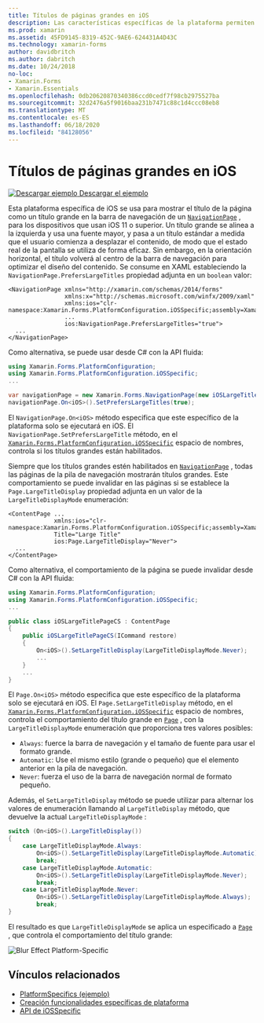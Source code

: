 ```yaml
---
title: Títulos de páginas grandes en iOS
description: Las características específicas de la plataforma permiten consumir funcionalidad que solo está disponible en una plataforma específica, sin necesidad de implementar representadores o efectos personalizados. En este artículo se explica cómo consumir la plataforma de iOS específica que muestra el título de la página como un título grande en la barra de navegación de un NavigationPage.
ms.prod: xamarin
ms.assetid: 45FD9145-8319-452C-9AE6-624431A4D43C
ms.technology: xamarin-forms
author: davidbritch
ms.author: dabritch
ms.date: 10/24/2018
no-loc:
- Xamarin.Forms
- Xamarin.Essentials
ms.openlocfilehash: 0db20620870340386ccd0cedf7f98cb2975527ba
ms.sourcegitcommit: 32d2476a5f9016baa231b7471c88c1d4ccc08eb8
ms.translationtype: MT
ms.contentlocale: es-ES
ms.lasthandoff: 06/18/2020
ms.locfileid: "84128056"
---
```

# <a name="large-page-titles-on-ios"></a>Títulos de páginas grandes en iOS

[![Descargar ejemplo](~/media/shared/download.png) Descargar el ejemplo](https://docs.microsoft.com/samples/xamarin/xamarin-forms-samples/userinterface-platformspecifics)

Esta plataforma específica de iOS se usa para mostrar el título de la página como un título grande en la barra de navegación de un [`NavigationPage`](xref:Xamarin.Forms.NavigationPage) , para los dispositivos que usan iOS 11 o superior. Un título grande se alinea a la izquierda y usa una fuente mayor, y pasa a un título estándar a medida que el usuario comienza a desplazar el contenido, de modo que el estado real de la pantalla se utiliza de forma eficaz. Sin embargo, en la orientación horizontal, el título volverá al centro de la barra de navegación para optimizar el diseño del contenido. Se consume en XAML estableciendo la `NavigationPage.PrefersLargeTitles` propiedad adjunta en un `boolean` valor:

```xaml
<NavigationPage xmlns="http://xamarin.com/schemas/2014/forms"
                xmlns:x="http://schemas.microsoft.com/winfx/2009/xaml"
                xmlns:ios="clr-namespace:Xamarin.Forms.PlatformConfiguration.iOSSpecific;assembly=Xamarin.Forms.Core"
                ...
                ios:NavigationPage.PrefersLargeTitles="true">
  ...
</NavigationPage>
```

Como alternativa, se puede usar desde C# con la API fluida:

```csharp
using Xamarin.Forms.PlatformConfiguration;
using Xamarin.Forms.PlatformConfiguration.iOSSpecific;
...

var navigationPage = new Xamarin.Forms.NavigationPage(new iOSLargeTitlePageCS());
navigationPage.On<iOS>().SetPrefersLargeTitles(true);
```

El `NavigationPage.On<iOS>` método especifica que este específico de la plataforma solo se ejecutará en iOS. El `NavigationPage.SetPrefersLargeTitle` método, en el [`Xamarin.Forms.PlatformConfiguration.iOSSpecific`](xref:Xamarin.Forms.PlatformConfiguration.iOSSpecific) espacio de nombres, controla si los títulos grandes están habilitados.

Siempre que los títulos grandes estén habilitados en [`NavigationPage`](xref:Xamarin.Forms.NavigationPage) , todas las páginas de la pila de navegación mostrarán títulos grandes. Este comportamiento se puede invalidar en las páginas si se establece la `Page.LargeTitleDisplay` propiedad adjunta en un valor de la `LargeTitleDisplayMode` enumeración:

```xaml
<ContentPage ...
             xmlns:ios="clr-namespace:Xamarin.Forms.PlatformConfiguration.iOSSpecific;assembly=Xamarin.Forms.Core"
             Title="Large Title"
             ios:Page.LargeTitleDisplay="Never">
  ...
</ContentPage>
```

Como alternativa, el comportamiento de la página se puede invalidar desde C# con la API fluida:

```csharp
using Xamarin.Forms.PlatformConfiguration;
using Xamarin.Forms.PlatformConfiguration.iOSSpecific;
...

public class iOSLargeTitlePageCS : ContentPage
{
    public iOSLargeTitlePageCS(ICommand restore)
    {
        On<iOS>().SetLargeTitleDisplay(LargeTitleDisplayMode.Never);
        ...
    }
    ...
}
```

El `Page.On<iOS>` método especifica que este específico de la plataforma solo se ejecutará en iOS. El `Page.SetLargeTitleDisplay` método, en el [`Xamarin.Forms.PlatformConfiguration.iOSSpecific`](xref:Xamarin.Forms.PlatformConfiguration.iOSSpecific) espacio de nombres, controla el comportamiento del título grande en [`Page`](xref:Xamarin.Forms.Page) , con la `LargeTitleDisplayMode` enumeración que proporciona tres valores posibles:

- `Always`: fuerce la barra de navegación y el tamaño de fuente para usar el formato grande.
- `Automatic`: Use el mismo estilo (grande o pequeño) que el elemento anterior en la pila de navegación.
- `Never`: fuerza el uso de la barra de navegación normal de formato pequeño.

Además, el `SetLargeTitleDisplay` método se puede utilizar para alternar los valores de enumeración llamando al `LargeTitleDisplay` método, que devuelve la actual `LargeTitleDisplayMode` :

```csharp
switch (On<iOS>().LargeTitleDisplay())
{
    case LargeTitleDisplayMode.Always:
        On<iOS>().SetLargeTitleDisplay(LargeTitleDisplayMode.Automatic);
        break;
    case LargeTitleDisplayMode.Automatic:
        On<iOS>().SetLargeTitleDisplay(LargeTitleDisplayMode.Never);
        break;
    case LargeTitleDisplayMode.Never:
        On<iOS>().SetLargeTitleDisplay(LargeTitleDisplayMode.Always);
        break;
}
```

El resultado es que `LargeTitleDisplayMode` se aplica un especificado a [`Page`](xref:Xamarin.Forms.Page) , que controla el comportamiento del título grande:

![](page-large-title-images/large-title.png "Blur Effect Platform-Specific")

## <a name="related-links"></a>Vínculos relacionados

- [PlatformSpecifics (ejemplo)](https://docs.microsoft.com/samples/xamarin/xamarin-forms-samples/userinterface-platformspecifics)
- [Creación funcionalidades específicas de plataforma](~/xamarin-forms/platform/platform-specifics/index.md#creating-platform-specifics)
- [API de iOSSpecific](xref:Xamarin.Forms.PlatformConfiguration.iOSSpecific)
